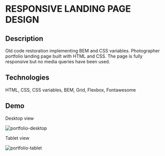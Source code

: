 # RESPONSIVE LANDING PAGE DESIGN 

## Description
Old code restoration implementing BEM and CSS variables. Photographer portfolio landing page built with HTML and CSS. The page is fully responsive but no media queries have been used.

## Technologies
HTML, CSS, CSS variables, BEM, Grid, Flexbox, Fontawesome

## Demo

Desktop view

![portfolio-desktop](https://user-images.githubusercontent.com/72414745/101842572-a3fec900-3b48-11eb-80df-7ee28d6814b4.gif)

Tablet view

![portfolio-tablet](https://user-images.githubusercontent.com/72414745/101843099-c47b5300-3b49-11eb-83f2-db11c790bbc6.gif)
